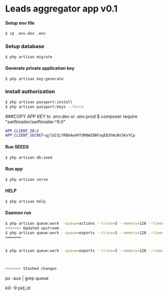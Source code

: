 # Leads aggregator app v0.1

#### Setup env file
````bash
$ cp .env.dev .env
````
### Setup database 
```bash
$ php artisan migrate
```
#### Generate private application key
````bash
$ php artisan key:generate
````
### Install authorization 
````bash
$ php artisan passport:install
$ php artisan passport:keys --force

````
###COPY APP KEY to .env.dev or .env.prod
$ composer require "swiftmailer/swiftmailer:^6.0"
````bash
APP_CLIENT_ID=2
APP_CLIENT_SECRET=gjlU21LYRB64wXHTdM8WZ8BFaqEB3hHzBs5KvYCp
````

#### Run SEEDS
````bash
$ php artisan db:seed
````
#### Run app
````bash
$ php artisan serve
````
#### HELP
````bash
$ php artisan help
````
#### Daemon run
````bash
$ php artisan queue:work --queue=actions --tries=3 --memory=128 --timeout=300 >> storage/logs/queue_log.log &
<<<<<<< Updated upstream
$ php artisan queue:work --queue=exports --tries=3 --memory=128 --timeout=300 >> storage/logs/queue_log.log &
=======


$ php artisan queue:work --queue=exports --tries=3 --memory=128 --timeout=300 >> storage/logs/queue_log.log &



>>>>>>> Stashed changes
````



ps -aux | grep queue

kill -9 pid_id